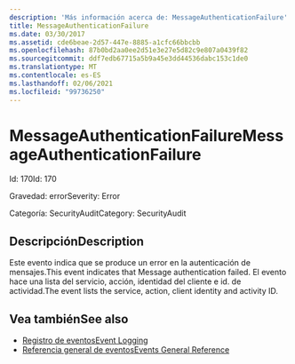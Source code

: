 ```yaml
---
description: 'Más información acerca de: MessageAuthenticationFailure'
title: MessageAuthenticationFailure
ms.date: 03/30/2017
ms.assetid: cde6beae-2d57-447e-8885-a1cfc66bbcbb
ms.openlocfilehash: 87b0bd2aa0ee2d51e3e27e5d82c9e807a0439f82
ms.sourcegitcommit: ddf7edb67715a5b9a45e3dd44536dabc153c1de0
ms.translationtype: MT
ms.contentlocale: es-ES
ms.lasthandoff: 02/06/2021
ms.locfileid: "99736250"
---
```

# <a name="messageauthenticationfailure"></a><span data-ttu-id="c57b5-103">MessageAuthenticationFailure</span><span class="sxs-lookup"><span data-stu-id="c57b5-103">MessageAuthenticationFailure</span></span>

<span data-ttu-id="c57b5-104">Id: 170</span><span class="sxs-lookup"><span data-stu-id="c57b5-104">Id: 170</span></span>  
  
 <span data-ttu-id="c57b5-105">Gravedad: error</span><span class="sxs-lookup"><span data-stu-id="c57b5-105">Severity: Error</span></span>  
  
 <span data-ttu-id="c57b5-106">Categoría: SecurityAudit</span><span class="sxs-lookup"><span data-stu-id="c57b5-106">Category: SecurityAudit</span></span>  
  
## <a name="description"></a><span data-ttu-id="c57b5-107">Descripción</span><span class="sxs-lookup"><span data-stu-id="c57b5-107">Description</span></span>  

 <span data-ttu-id="c57b5-108">Este evento indica que se produce un error en la autenticación de mensajes.</span><span class="sxs-lookup"><span data-stu-id="c57b5-108">This event indicates that Message authentication failed.</span></span> <span data-ttu-id="c57b5-109">El evento hace una lista del servicio, acción, identidad del cliente e id. de actividad.</span><span class="sxs-lookup"><span data-stu-id="c57b5-109">The event lists the service, action, client identity and activity ID.</span></span>  
  
## <a name="see-also"></a><span data-ttu-id="c57b5-110">Vea también</span><span class="sxs-lookup"><span data-stu-id="c57b5-110">See also</span></span>

- [<span data-ttu-id="c57b5-111">Registro de eventos</span><span class="sxs-lookup"><span data-stu-id="c57b5-111">Event Logging</span></span>](index.md)
- [<span data-ttu-id="c57b5-112">Referencia general de eventos</span><span class="sxs-lookup"><span data-stu-id="c57b5-112">Events General Reference</span></span>](events-general-reference.md)
